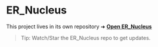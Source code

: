 # ER_Nucleus

This project lives in its own repository ➜ **[Open ER_Nucleus](https://github.com/zazadov/ER_Nucleus)**

> Tip: Watch/Star the ER_Nucleus repo to get updates.

